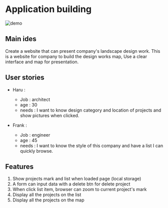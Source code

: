 # Application building
![demo](https://user-images.githubusercontent.com/100119316/230269202-03b1b49d-d201-4fd4-9f4a-0a16dd624ce9.gif)

## Main ides

Create a website that can present company's landscape design work.
This is a website for company to build the design works map,
Use a clear interface and map for presentation.

## User stories

- Haru :

  - Job : architect
  - age : 30
  - needs : I want to know design category and location of projects and show pictures when clicked.

- Frank :
  - Job : engineer
  - age : 45
  - needs : I want to know the style of this company and have a list I can quickly browse.

## Features

1. Show projects mark and list when loaded page (local storage)
2. A form can input data with a delete btn for delete project
3. When click list item, browser can zoom to current project's mark
4. Display all the projects on the list
5. Display all the projects on the map

